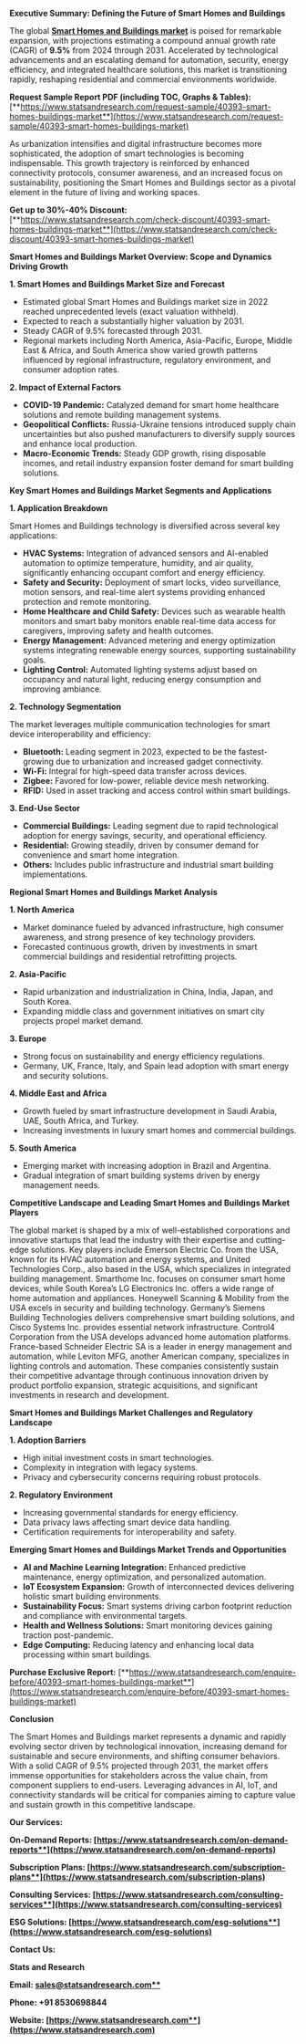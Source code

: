 ﻿**Executive Summary: Defining the Future of Smart Homes and Buildings**

The global [**Smart Homes and Buildings market**](https://www.statsandresearch.com/report/40393-smart-homes-buildings-market) is poised for remarkable expansion, with projections estimating a compound annual growth rate (CAGR) of **9.5%** from 2024 through 2031. Accelerated by technological advancements and an escalating demand for automation, security, energy efficiency, and integrated healthcare solutions, this market is transitioning rapidly, reshaping residential and commercial environments worldwide.

**Request Sample Report PDF (including TOC, Graphs & Tables):** [**https://www.statsandresearch.com/request-sample/40393-smart-homes-buildings-market**](https://www.statsandresearch.com/request-sample/40393-smart-homes-buildings-market)

As urbanization intensifies and digital infrastructure becomes more sophisticated, the adoption of smart technologies is becoming indispensable. This growth trajectory is reinforced by enhanced connectivity protocols, consumer awareness, and an increased focus on sustainability, positioning the Smart Homes and Buildings sector as a pivotal element in the future of living and working spaces.

**Get up to 30%-40% Discount:** [**https://www.statsandresearch.com/check-discount/40393-smart-homes-buildings-market**](https://www.statsandresearch.com/check-discount/40393-smart-homes-buildings-market)

**Smart Homes and Buildings Market Overview: Scope and Dynamics Driving Growth**

**1. Smart Homes and Buildings Market Size and Forecast**

- Estimated global Smart Homes and Buildings market size in 2022 reached unprecedented levels (exact valuation withheld).
- Expected to reach a substantially higher valuation by 2031.
- Steady CAGR of 9.5% forecasted through 2031.
- Regional markets including North America, Asia-Pacific, Europe, Middle East & Africa, and South America show varied growth patterns influenced by regional infrastructure, regulatory environment, and consumer adoption rates.

**2. Impact of External Factors**

- **COVID-19 Pandemic:** Catalyzed demand for smart home healthcare solutions and remote building management systems.
- **Geopolitical Conflicts:** Russia-Ukraine tensions introduced supply chain uncertainties but also pushed manufacturers to diversify supply sources and enhance local production.
- **Macro-Economic Trends:** Steady GDP growth, rising disposable incomes, and retail industry expansion foster demand for smart building solutions.

**Key Smart Homes and Buildings Market Segments and Applications**

**1. Application Breakdown**

Smart Homes and Buildings technology is diversified across several key applications:

- **HVAC Systems:** Integration of advanced sensors and AI-enabled automation to optimize temperature, humidity, and air quality, significantly enhancing occupant comfort and energy efficiency.
- **Safety and Security:** Deployment of smart locks, video surveillance, motion sensors, and real-time alert systems providing enhanced protection and remote monitoring.
- **Home Healthcare and Child Safety:** Devices such as wearable health monitors and smart baby monitors enable real-time data access for caregivers, improving safety and health outcomes.
- **Energy Management:** Advanced metering and energy optimization systems integrating renewable energy sources, supporting sustainability goals.
- **Lighting Control:** Automated lighting systems adjust based on occupancy and natural light, reducing energy consumption and improving ambiance.

**2. Technology Segmentation**

The market leverages multiple communication technologies for smart device interoperability and efficiency:

- **Bluetooth:** Leading segment in 2023, expected to be the fastest-growing due to urbanization and increased gadget connectivity.
- **Wi-Fi:** Integral for high-speed data transfer across devices.
- **Zigbee:** Favored for low-power, reliable device mesh networking.
- **RFID:** Used in asset tracking and access control within smart buildings.

**3. End-Use Sector**

- **Commercial Buildings:** Leading segment due to rapid technological adoption for energy savings, security, and operational efficiency.
- **Residential:** Growing steadily, driven by consumer demand for convenience and smart home integration.
- **Others:** Includes public infrastructure and industrial smart building implementations.

**Regional Smart Homes and Buildings Market Analysis**

**1. North America**

- Market dominance fueled by advanced infrastructure, high consumer awareness, and strong presence of key technology providers.
- Forecasted continuous growth, driven by investments in smart commercial buildings and residential retrofitting projects.

**2. Asia-Pacific**

- Rapid urbanization and industrialization in China, India, Japan, and South Korea.
- Expanding middle class and government initiatives on smart city projects propel market demand.

**3. Europe**

- Strong focus on sustainability and energy efficiency regulations.
- Germany, UK, France, Italy, and Spain lead adoption with smart energy and security solutions.

**4. Middle East and Africa**

- Growth fueled by smart infrastructure development in Saudi Arabia, UAE, South Africa, and Turkey.
- Increasing investments in luxury smart homes and commercial buildings.

**5. South America**

- Emerging market with increasing adoption in Brazil and Argentina.
- Gradual integration of smart building systems driven by energy management needs.

**Competitive Landscape and Leading Smart Homes and Buildings Market Players**

The global market is shaped by a mix of well-established corporations and innovative startups that lead the industry with their expertise and cutting-edge solutions. Key players include Emerson Electric Co. from the USA, known for its HVAC automation and energy systems, and United Technologies Corp., also based in the USA, which specializes in integrated building management. Smarthome Inc. focuses on consumer smart home devices, while South Korea’s LG Electronics Inc. offers a wide range of home automation and appliances. Honeywell Scanning & Mobility from the USA excels in security and building technology. Germany’s Siemens Building Technologies delivers comprehensive smart building solutions, and Cisco Systems Inc. provides essential network infrastructure. Control4 Corporation from the USA develops advanced home automation platforms. France-based Schneider Electric SA is a leader in energy management and automation, while Leviton MFG, another American company, specializes in lighting controls and automation. These companies consistently sustain their competitive advantage through continuous innovation driven by product portfolio expansion, strategic acquisitions, and significant investments in research and development.

**Smart Homes and Buildings Market Challenges and Regulatory Landscape**

**1. Adoption Barriers**

- High initial investment costs in smart technologies.
- Complexity in integration with legacy systems.
- Privacy and cybersecurity concerns requiring robust protocols.

**2. Regulatory Environment**

- Increasing governmental standards for energy efficiency.
- Data privacy laws affecting smart device data handling.
- Certification requirements for interoperability and safety.

**Emerging Smart Homes and Buildings Market Trends and Opportunities**

- **AI and Machine Learning Integration:** Enhanced predictive maintenance, energy optimization, and personalized automation.
- **IoT Ecosystem Expansion:** Growth of interconnected devices delivering holistic smart building environments.
- **Sustainability Focus:** Smart systems driving carbon footprint reduction and compliance with environmental targets.
- **Health and Wellness Solutions:** Smart monitoring devices gaining traction post-pandemic.
- **Edge Computing:** Reducing latency and enhancing local data processing within smart buildings.

**Purchase Exclusive Report:** [**https://www.statsandresearch.com/enquire-before/40393-smart-homes-buildings-market**](https://www.statsandresearch.com/enquire-before/40393-smart-homes-buildings-market)

**Conclusion**

The Smart Homes and Buildings market represents a dynamic and rapidly evolving sector driven by technological innovation, increasing demand for sustainable and secure environments, and shifting consumer behaviors. With a solid CAGR of 9.5% projected through 2031, the market offers immense opportunities for stakeholders across the value chain, from component suppliers to end-users. Leveraging advances in AI, IoT, and connectivity standards will be critical for companies aiming to capture value and sustain growth in this competitive landscape.

**Our Services:**

**On-Demand Reports: [https://www.statsandresearch.com/on-demand-reports**](https://www.statsandresearch.com/on-demand-reports)**

**Subscription Plans: [https://www.statsandresearch.com/subscription-plans**](https://www.statsandresearch.com/subscription-plans)**

**Consulting Services: [https://www.statsandresearch.com/consulting-services**](https://www.statsandresearch.com/consulting-services)**

**ESG Solutions: [https://www.statsandresearch.com/esg-solutions**](https://www.statsandresearch.com/esg-solutions)**

**Contact Us:**

**Stats and Research**

**Email: [sales@statsandresearch.com**](mailto:sales@statsandresearch.com)**

**Phone: +91 8530698844**

**Website: [https://www.statsandresearch.com**](https://www.statsandresearch.com)**
